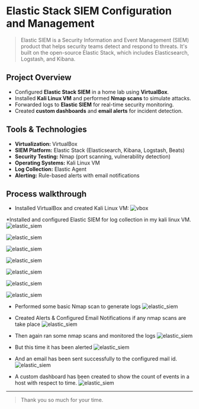 # Elastic Stack SIEM Configuration and Management
> Elastic SIEM is a Security Information and Event Management (SIEM) product that helps security teams detect and respond to threats. It's built on the open-source Elastic Stack, which includes Elasticsearch, Logstash, and Kibana.

## Project Overview
- Configured **Elastic Stack SIEM** in a home lab using **VirtualBox**.
- Installed **Kali Linux VM** and performed **Nmap scans** to simulate attacks.
- Forwarded logs to **Elastic SIEM** for real-time security monitoring.
- Created **custom dashboards** and **email alerts** for incident detection.

## Tools & Technologies
- **Virtualization:** VirtualBox
- **SIEM Platform:** Elastic Stack (Elasticsearch, Kibana, Logstash, Beats)
- **Security Testing:** Nmap (port scanning, vulnerability detection)
- **Operating Systems:** Kali Linux VM
- **Log Collection:** Elastic Agent  
- **Alerting:** Rule-based alerts with email notifications

## Process walkthrough
* Installed VirtualBox and created Kali Linux VM:
![vbox](https://github.com/nivethasureshkannan/cybersecurity_projects_/blob/main/1.SIEM/assets_1/SIEM_1_vb.png?raw=true)

*Installed and configured Elastic SIEM for log collection in my kali linux VM.
![elastic_siem](https://github.com/nivethasureshkannan/cybersecurity_projects_/blob/main/1.SIEM/assets_1/SIEM_1_1.png?raw=true)

![elastic_siem](https://github.com/nivethasureshkannan/cybersecurity_projects_/blob/main/1.SIEM/assets_1/SIEM_1_2.png?raw=true)

![elastic_siem](https://github.com/nivethasureshkannan/cybersecurity_projects_/blob/main/1.SIEM/assets_1/SIEM_1_3.png?raw=true)

![elastic_siem](https://github.com/nivethasureshkannan/cybersecurity_projects_/blob/main/1.SIEM/assets_1/SIEM_1_4.png?raw=true)

![elastic_siem](https://github.com/nivethasureshkannan/cybersecurity_projects_/blob/main/1.SIEM/assets_1/SIEM_1_5.png?raw=true)

![elastic_siem](https://github.com/nivethasureshkannan/cybersecurity_projects_/blob/main/1.SIEM/assets_1/SIEM_1_6.png?raw=true)

![elastic_siem](https://github.com/nivethasureshkannan/cybersecurity_projects_/blob/main/1.SIEM/assets_1/SIEM_1_7.png?raw=true)

* Performed some basic  Nmap scan to generate logs
![elastic_siem](https://github.com/nivethasureshkannan/cybersecurity_projects_/blob/main/1.SIEM/assets_1/SIEM_1_8.png?raw=true)

* Created Alerts & Configured Email Notifications if any nmap scans are take place
![elastic_siem](https://github.com/nivethasureshkannan/cybersecurity_projects_/blob/main/1.SIEM/assets_1/SIEM_1_rule.png?raw=true)

* Then again ran some nmap scans and monitored the logs
![elastic_siem](https://github.com/nivethasureshkannan/cybersecurity_projects_/blob/main/1.SIEM/assets_1/SIEM_1_9.png?raw=true)

* But this time it has been alerted
![elastic_siem](https://github.com/nivethasureshkannan/cybersecurity_projects_/blob/main/1.SIEM/assets_1/SIEM_1_10.png?raw=true)

* And an email has been sent successfully to the configured mail id.
![elastic_siem](https://github.com/nivethasureshkannan/cybersecurity_projects_/blob/main/1.SIEM/assets_1/SIEM_1_11.png?raw=true)

* A custom dashboard has been created to show the count of events in a host with respect to time.
![elastic_siem](https://github.com/nivethasureshkannan/cybersecurity_projects_/blob/main/1.SIEM/assets_1/SIEM_1_12.png?raw=true)

---
> Thank you so much for your time.
